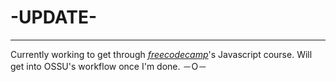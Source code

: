 # -UPDATE-
---


Currently working to get through [_freecodecamp_](https://www.freecodecamp.org/)'s Javascript course. Will get into OSSU's workflow once I'm done. 
－O－
